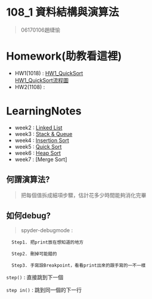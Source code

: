 # 108_1 資料結構與演算法
>06170106趙緁愉

# Homework(助教看這裡)
* HW1(1018) :
     [HW1_QuickSort](https://nbviewer.jupyter.org/github/zhaoqieyu/LearningNotes/blob/master/HW/HW1_QuickSort%281018%29.ipynb)  
     [HW1_QuickSort流程圖](https://github.com/zhaoqieyu/LearningNotes/blob/master/HW/%E6%B5%81%E7%A8%8B%E5%9C%96.jpg)
* HW2(1108) :

# LearningNotes
* week2 :
[Linked List](https://github.com/zhaoqieyu/LearningNotes/tree/master/01_Linked%20List)
* week3 :
[Stack & Queue](https://github.com/zhaoqieyu/LearningNotes/tree/master/02_Stack%26Queue)
* week4 :
[Insertion Sort](https://github.com/zhaoqieyu/LearningNotes/tree/master/03_Insertion%20Sort)
* week5 :
[Quick Sort](https://github.com/zhaoqieyu/LearningNotes/tree/master/04_Quick%20Sort)
* week6 :
[Heap Sort](https://github.com/zhaoqieyu/LearningNotes/tree/master/05_Heap%20Sort)
* week7 :
[Merge Sort]


## 何謂演算法?
>把每個值拆成細項步驟，估計花多少時間能夠消化完畢

## 如何debug?
  >spyder-debugmode :
  
      Step1. 把print放在想知道的地方             
      
      Step2. 刪掉可能錯的
    
      Step3. 手寫設Breakpoint，看看print出來的跟手寫的一不一樣
   
   `step()` : 直接跳到下一個
   
   `step in()` : 跳到同一個的下一行
      
